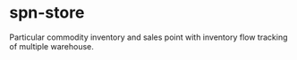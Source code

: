 # spn-store
Particular commodity inventory and sales point with inventory flow tracking of multiple warehouse.
